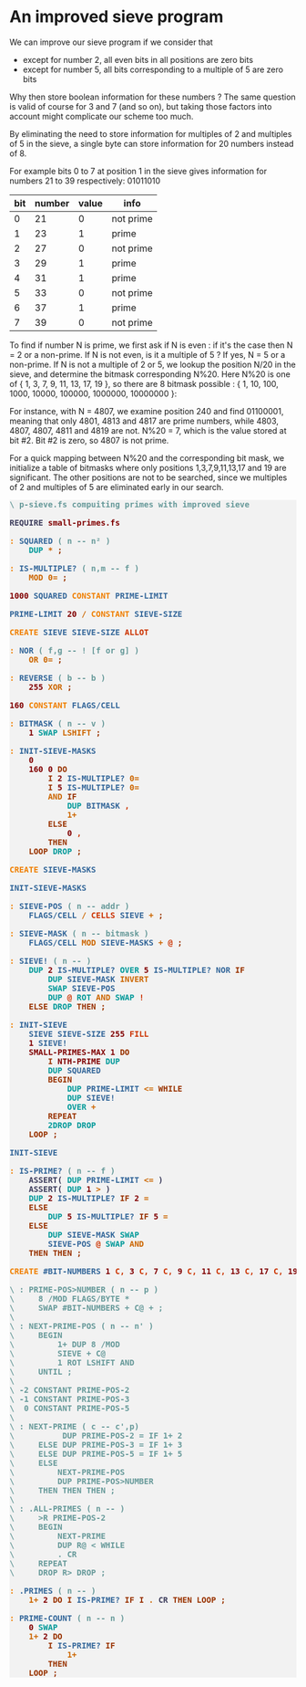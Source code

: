 # An improved sieve program

We can improve our sieve program if we consider that

- except for number 2, all even bits in all positions are zero bits
- except for number 5, all bits corresponding to a multiple of 5 are zero bits

Why then store boolean information for these numbers ? The same question is valid of course for 3 and 7 (and so on), but taking those factors into account might complicate our scheme too much.

By eliminating the need to store information for multiples of 2 and multiples of 5 in the sieve, a single byte can store information for 20 numbers instead of 8.

For example bits 0 to 7 at position 1 in the sieve gives information for numbers 21 to 39 respectively: 01011010

| bit | number | value | info |
| --- | ------ | ----- | ---- |
| 0   | 21     |  0    | not prime |
| 1   | 23     |  1    | prime |
| 2   | 27     |  0    | not prime |
| 3   | 29     |  1    | prime |
| 4   | 31     |  1    | prime |
| 5   | 33     |  0    | not prime |
| 6   | 37     |  1    | prime |
| 7   | 39     |  0    | not prime |


To find if number N is prime, we first ask if N is even : if it's the case then N = 2 or a non-prime.
If N is not even, is it a multiple of 5 ? If yes, N = 5 or a non-prime.
If N is not a multiple of 2 or 5, we lookup the position N/20 in the sieve, and determine the bitmask corresponding N%20. Here N%20 is one of { 1, 3, 7, 9, 11, 13, 17, 19 }, so there are 8 bitmask possible : { 1, 10, 100, 1000, 10000, 100000, 1000000, 10000000 }:

For instance, with N = 4807, we examine position 240 and find 01100001, meaning that only 4801, 4813 and 4817 are prime numbers, while 4803, 4807, 4807, 4811 and 4819 are not. N%20 = 7, which is the value stored at bit #2. Bit #2 is zero, so 4807 is not prime.

For a quick mapping between N%20 and the corresponding bit mask, we initialize a table of bitmasks where only positions 1,3,7,9,11,13,17 and 19 are significant. The other positions are not to be searched, since we multiples of 2 and multiples of 5 are eliminated early in our search.

<pre style="color:#000000;background:#F2F2F2;"><span style="color:#669999; font-weight:bold;">\</span> <span style="color:#669999; font-weight:bold;">p-sieve.fs compuiting primes with improved sieve 
</span>
<span style="color:#3D3D5C; font-weight:bold;">REQUIRE</span> <span style="color:#800000; font-weight:bold;">small-primes.fs</span>

<span style="color:#F07F00; font-weight:bold;">:</span> <span style="color:#336699; font-weight:bold;">SQUARED</span> <span style="color:#669999; font-weight:bold;">(</span> <span style="color:#669999; font-weight:bold;">n -- n² )</span>
    <span style="color:#009999; font-weight:bold;">DUP</span> <span style="color:#CC6600; font-weight:bold;">*</span> <span style="color:#993300; font-weight:bold;">;</span>

<span style="color:#F07F00; font-weight:bold;">:</span> <span style="color:#336699; font-weight:bold;">IS-MULTIPLE?</span> <span style="color:#669999; font-weight:bold;">(</span> <span style="color:#669999; font-weight:bold;">n,m -- f )</span>
    <span style="color:#CC6600; font-weight:bold;">MOD</span> <span style="color:#CC6600; font-weight:bold;">0=</span> <span style="color:#993300; font-weight:bold;">;</span>

<span style="color:#800000; font-weight:bold;">1000</span> <span style="color:#336699; font-weight:bold;">SQUARED</span> <span style="color:#F07F00; font-weight:bold;">CONSTANT</span> <span style="color:#336699; font-weight:bold;">PRIME-LIMIT</span>

<span style="color:#336699; font-weight:bold;">PRIME-LIMIT</span> <span style="color:#800000; font-weight:bold;">20</span> <span style="color:#CC6600; font-weight:bold;">/</span> <span style="color:#F07F00; font-weight:bold;">CONSTANT</span> <span style="color:#336699; font-weight:bold;">SIEVE-SIZE</span>

<span style="color:#F07F00; font-weight:bold;">CREATE</span> <span style="color:#336699; font-weight:bold;">SIEVE</span> <span style="color:#336699; font-weight:bold;">SIEVE-SIZE</span> <span style="color:#CC3300; font-weight:bold;">ALLOT</span>

<span style="color:#F07F00; font-weight:bold;">:</span> <span style="color:#336699; font-weight:bold;">NOR</span> <span style="color:#669999; font-weight:bold;">(</span> <span style="color:#669999; font-weight:bold;">f,g -- ! [f or g] )</span>
    <span style="color:#CC6600; font-weight:bold;">OR</span> <span style="color:#CC6600; font-weight:bold;">0=</span> <span style="color:#993300; font-weight:bold;">;</span>

<span style="color:#F07F00; font-weight:bold;">:</span> <span style="color:#336699; font-weight:bold;">REVERSE</span> <span style="color:#669999; font-weight:bold;">(</span> <span style="color:#669999; font-weight:bold;">b -- b )</span>
    <span style="color:#800000; font-weight:bold;">255</span> <span style="color:#CC6600; font-weight:bold;">XOR</span> <span style="color:#993300; font-weight:bold;">;</span>

<span style="color:#800000; font-weight:bold;">160</span> <span style="color:#F07F00; font-weight:bold;">CONSTANT</span> <span style="color:#336699; font-weight:bold;">FLAGS/CELL</span>

<span style="color:#F07F00; font-weight:bold;">:</span> <span style="color:#336699; font-weight:bold;">BITMASK</span> <span style="color:#669999; font-weight:bold;">(</span> <span style="color:#669999; font-weight:bold;">n -- v )</span>
    <span style="color:#800000; font-weight:bold;">1</span> <span style="color:#009999; font-weight:bold;">SWAP</span> <span style="color:#CC6600; font-weight:bold;">LSHIFT</span> <span style="color:#993300; font-weight:bold;">;</span>

<span style="color:#F07F00; font-weight:bold;">:</span> <span style="color:#336699; font-weight:bold;">INIT-SIEVE-MASKS</span>
    <span style="color:#800000; font-weight:bold;">0</span>
    <span style="color:#800000; font-weight:bold;">160</span> <span style="color:#800000; font-weight:bold;">0</span> <span style="color:#993300; font-weight:bold;">DO</span>
        <span style="color:#993300; font-weight:bold;">I</span> <span style="color:#800000; font-weight:bold;">2</span> <span style="color:#336699; font-weight:bold;">IS-MULTIPLE?</span> <span style="color:#CC6600; font-weight:bold;">0=</span>
        <span style="color:#993300; font-weight:bold;">I</span> <span style="color:#800000; font-weight:bold;">5</span> <span style="color:#336699; font-weight:bold;">IS-MULTIPLE?</span> <span style="color:#CC6600; font-weight:bold;">0=</span> 
        <span style="color:#CC6600; font-weight:bold;">AND</span> <span style="color:#993300; font-weight:bold;">IF</span>
            <span style="color:#009999; font-weight:bold;">DUP</span> <span style="color:#336699; font-weight:bold;">BITMASK</span> <span style="color:#CC3300; font-weight:bold;">,</span>
            <span style="color:#CC6600; font-weight:bold;">1+</span>
        <span style="color:#993300; font-weight:bold;">ELSE</span>
            <span style="color:#800000; font-weight:bold;">0</span> <span style="color:#CC3300; font-weight:bold;">,</span>
        <span style="color:#993300; font-weight:bold;">THEN</span>
    <span style="color:#993300; font-weight:bold;">LOOP</span> <span style="color:#009999; font-weight:bold;">DROP</span> <span style="color:#993300; font-weight:bold;">;</span>

<span style="color:#F07F00; font-weight:bold;">CREATE</span> <span style="color:#336699; font-weight:bold;">SIEVE-MASKS</span>

<span style="color:#336699; font-weight:bold;">INIT-SIEVE-MASKS</span>

<span style="color:#F07F00; font-weight:bold;">:</span> <span style="color:#336699; font-weight:bold;">SIEVE-POS</span> <span style="color:#669999; font-weight:bold;">(</span> <span style="color:#669999; font-weight:bold;">n -- addr )</span>
    <span style="color:#336699; font-weight:bold;">FLAGS/CELL</span> <span style="color:#CC6600; font-weight:bold;">/</span> <span style="color:#CC3300; font-weight:bold;">CELLS</span> <span style="color:#336699; font-weight:bold;">SIEVE</span> <span style="color:#CC6600; font-weight:bold;">+</span> <span style="color:#993300; font-weight:bold;">;</span>

<span style="color:#F07F00; font-weight:bold;">:</span> <span style="color:#336699; font-weight:bold;">SIEVE-MASK</span> <span style="color:#669999; font-weight:bold;">(</span> <span style="color:#669999; font-weight:bold;">n -- bitmask )</span>
    <span style="color:#336699; font-weight:bold;">FLAGS/CELL</span> <span style="color:#CC6600; font-weight:bold;">MOD</span> <span style="color:#336699; font-weight:bold;">SIEVE-MASKS</span> <span style="color:#CC6600; font-weight:bold;">+</span> <span style="color:#CC3300; font-weight:bold;">@</span> <span style="color:#993300; font-weight:bold;">;</span>

<span style="color:#F07F00; font-weight:bold;">:</span> <span style="color:#336699; font-weight:bold;">SIEVE!</span> <span style="color:#669999; font-weight:bold;">(</span> <span style="color:#669999; font-weight:bold;">n -- )</span>
    <span style="color:#009999; font-weight:bold;">DUP</span> <span style="color:#800000; font-weight:bold;">2</span> <span style="color:#336699; font-weight:bold;">IS-MULTIPLE?</span> <span style="color:#009999; font-weight:bold;">OVER</span> <span style="color:#800000; font-weight:bold;">5</span> <span style="color:#336699; font-weight:bold;">IS-MULTIPLE?</span> <span style="color:#336699; font-weight:bold;">NOR</span> <span style="color:#993300; font-weight:bold;">IF</span>
        <span style="color:#009999; font-weight:bold;">DUP</span> <span style="color:#336699; font-weight:bold;">SIEVE-MASK</span> <span style="color:#CC6600; font-weight:bold;">INVERT</span>
        <span style="color:#009999; font-weight:bold;">SWAP</span> <span style="color:#336699; font-weight:bold;">SIEVE-POS</span>
        <span style="color:#009999; font-weight:bold;">DUP</span> <span style="color:#CC3300; font-weight:bold;">@</span> <span style="color:#009999; font-weight:bold;">ROT</span> <span style="color:#CC6600; font-weight:bold;">AND</span> <span style="color:#009999; font-weight:bold;">SWAP</span> <span style="color:#CC3300; font-weight:bold;">!</span>
    <span style="color:#993300; font-weight:bold;">ELSE</span> <span style="color:#009999; font-weight:bold;">DROP</span> <span style="color:#993300; font-weight:bold;">THEN</span> <span style="color:#993300; font-weight:bold;">;</span>

<span style="color:#F07F00; font-weight:bold;">:</span> <span style="color:#336699; font-weight:bold;">INIT-SIEVE</span>
    <span style="color:#336699; font-weight:bold;">SIEVE</span> <span style="color:#336699; font-weight:bold;">SIEVE-SIZE</span> <span style="color:#800000; font-weight:bold;">255</span> <span style="color:#CC3300; font-weight:bold;">FILL</span>
    <span style="color:#800000; font-weight:bold;">1</span> <span style="color:#336699; font-weight:bold;">SIEVE!</span>
    <span style="color:#800000; font-weight:bold;">SMALL-PRIMES-MAX</span> <span style="color:#800000; font-weight:bold;">1</span> <span style="color:#993300; font-weight:bold;">DO</span>
        <span style="color:#993300; font-weight:bold;">I</span> <span style="color:#800000; font-weight:bold;">NTH-PRIME</span> <span style="color:#009999; font-weight:bold;">DUP</span>
        <span style="color:#009999; font-weight:bold;">DUP</span> <span style="color:#336699; font-weight:bold;">SQUARED</span>
        <span style="color:#993300; font-weight:bold;">BEGIN</span>
            <span style="color:#009999; font-weight:bold;">DUP</span> <span style="color:#336699; font-weight:bold;">PRIME-LIMIT</span> <span style="color:#CC6600; font-weight:bold;">&lt;=</span> <span style="color:#993300; font-weight:bold;">WHILE</span>
            <span style="color:#009999; font-weight:bold;">DUP</span> <span style="color:#336699; font-weight:bold;">SIEVE!</span>
            <span style="color:#009999; font-weight:bold;">OVER</span> <span style="color:#CC6600; font-weight:bold;">+</span>
        <span style="color:#993300; font-weight:bold;">REPEAT</span>
        <span style="color:#009999; font-weight:bold;">2DROP</span> <span style="color:#009999; font-weight:bold;">DROP</span>
    <span style="color:#993300; font-weight:bold;">LOOP</span> <span style="color:#993300; font-weight:bold;">;</span>

<span style="color:#336699; font-weight:bold;">INIT-SIEVE</span>

<span style="color:#F07F00; font-weight:bold;">:</span> <span style="color:#336699; font-weight:bold;">IS-PRIME?</span> <span style="color:#669999; font-weight:bold;">(</span> <span style="color:#669999; font-weight:bold;">n -- f )</span>
    <span style="color:#3D3D5C; font-weight:bold;">ASSERT(</span> <span style="color:#009999; font-weight:bold;">DUP</span> <span style="color:#336699; font-weight:bold;">PRIME-LIMIT</span> <span style="color:#CC6600; font-weight:bold;">&lt;=</span> <span style="color:#3D3D5C; font-weight:bold;">)</span>
    <span style="color:#3D3D5C; font-weight:bold;">ASSERT(</span> <span style="color:#009999; font-weight:bold;">DUP</span> <span style="color:#800000; font-weight:bold;">1</span> <span style="color:#CC6600; font-weight:bold;">&gt;</span> <span style="color:#3D3D5C; font-weight:bold;">)</span>
    <span style="color:#009999; font-weight:bold;">DUP</span> <span style="color:#800000; font-weight:bold;">2</span> <span style="color:#336699; font-weight:bold;">IS-MULTIPLE?</span> <span style="color:#993300; font-weight:bold;">IF</span> <span style="color:#800000; font-weight:bold;">2</span> <span style="color:#CC6600; font-weight:bold;">=</span>
    <span style="color:#993300; font-weight:bold;">ELSE</span>
        <span style="color:#009999; font-weight:bold;">DUP</span> <span style="color:#800000; font-weight:bold;">5</span> <span style="color:#336699; font-weight:bold;">IS-MULTIPLE?</span> <span style="color:#993300; font-weight:bold;">IF</span> <span style="color:#800000; font-weight:bold;">5</span> <span style="color:#CC6600; font-weight:bold;">=</span>
    <span style="color:#993300; font-weight:bold;">ELSE</span>
        <span style="color:#009999; font-weight:bold;">DUP</span> <span style="color:#336699; font-weight:bold;">SIEVE-MASK</span> <span style="color:#009999; font-weight:bold;">SWAP</span>
        <span style="color:#336699; font-weight:bold;">SIEVE-POS</span> <span style="color:#CC3300; font-weight:bold;">@</span> <span style="color:#009999; font-weight:bold;">SWAP</span> <span style="color:#CC6600; font-weight:bold;">AND</span>
    <span style="color:#993300; font-weight:bold;">THEN</span> <span style="color:#993300; font-weight:bold;">THEN</span> <span style="color:#993300; font-weight:bold;">;</span>

<span style="color:#F07F00; font-weight:bold;">CREATE</span> <span style="color:#336699; font-weight:bold;">#BIT-NUMBERS</span> <span style="color:#800000; font-weight:bold;">1</span> <span style="color:#CC3300; font-weight:bold;">C,</span> <span style="color:#800000; font-weight:bold;">3</span> <span style="color:#CC3300; font-weight:bold;">C,</span> <span style="color:#800000; font-weight:bold;">7</span> <span style="color:#CC3300; font-weight:bold;">C,</span> <span style="color:#800000; font-weight:bold;">9</span> <span style="color:#CC3300; font-weight:bold;">C,</span> <span style="color:#800000; font-weight:bold;">11</span> <span style="color:#CC3300; font-weight:bold;">C,</span> <span style="color:#800000; font-weight:bold;">13</span> <span style="color:#CC3300; font-weight:bold;">C,</span> <span style="color:#800000; font-weight:bold;">17</span> <span style="color:#CC3300; font-weight:bold;">C,</span> <span style="color:#800000; font-weight:bold;">19</span> <span style="color:#CC3300; font-weight:bold;">C,</span>

<span style="color:#669999; font-weight:bold;">\</span> <span style="color:#669999; font-weight:bold;">: PRIME-POS&gt;NUMBER ( n -- p )
</span><span style="color:#669999; font-weight:bold;">\</span> <span style="color:#669999; font-weight:bold;">    8 /MOD FLAGS/BYTE *
</span><span style="color:#669999; font-weight:bold;">\</span> <span style="color:#669999; font-weight:bold;">    SWAP #BIT-NUMBERS + C@ + ;
</span><span style="color:#669999; font-weight:bold;">\</span> <span style="color:#669999; font-weight:bold;">
</span><span style="color:#669999; font-weight:bold;">\</span> <span style="color:#669999; font-weight:bold;">: NEXT-PRIME-POS ( n -- n' )
</span><span style="color:#669999; font-weight:bold;">\</span> <span style="color:#669999; font-weight:bold;">    BEGIN
</span><span style="color:#669999; font-weight:bold;">\</span> <span style="color:#669999; font-weight:bold;">        1+ DUP 8 /MOD
</span><span style="color:#669999; font-weight:bold;">\</span> <span style="color:#669999; font-weight:bold;">        SIEVE + C@
</span><span style="color:#669999; font-weight:bold;">\</span> <span style="color:#669999; font-weight:bold;">        1 ROT LSHIFT AND
</span><span style="color:#669999; font-weight:bold;">\</span> <span style="color:#669999; font-weight:bold;">    UNTIL ;
</span><span style="color:#669999; font-weight:bold;">\</span> <span style="color:#669999; font-weight:bold;">
</span><span style="color:#669999; font-weight:bold;">\</span> <span style="color:#669999; font-weight:bold;">-2 CONSTANT PRIME-POS-2
</span><span style="color:#669999; font-weight:bold;">\</span> <span style="color:#669999; font-weight:bold;">-1 CONSTANT PRIME-POS-3
</span><span style="color:#669999; font-weight:bold;">\</span> <span style="color:#669999; font-weight:bold;"> 0 CONSTANT PRIME-POS-5
</span><span style="color:#669999; font-weight:bold;">\</span> <span style="color:#669999; font-weight:bold;">
</span><span style="color:#669999; font-weight:bold;">\</span> <span style="color:#669999; font-weight:bold;">: NEXT-PRIME ( c -- c',p)
</span><span style="color:#669999; font-weight:bold;">\</span> <span style="color:#669999; font-weight:bold;">         DUP PRIME-POS-2 = IF 1+ 2
</span><span style="color:#669999; font-weight:bold;">\</span> <span style="color:#669999; font-weight:bold;">    ELSE DUP PRIME-POS-3 = IF 1+ 3
</span><span style="color:#669999; font-weight:bold;">\</span> <span style="color:#669999; font-weight:bold;">    ELSE DUP PRIME-POS-5 = IF 1+ 5
</span><span style="color:#669999; font-weight:bold;">\</span> <span style="color:#669999; font-weight:bold;">    ELSE
</span><span style="color:#669999; font-weight:bold;">\</span> <span style="color:#669999; font-weight:bold;">        NEXT-PRIME-POS
</span><span style="color:#669999; font-weight:bold;">\</span> <span style="color:#669999; font-weight:bold;">        DUP PRIME-POS&gt;NUMBER
</span><span style="color:#669999; font-weight:bold;">\</span> <span style="color:#669999; font-weight:bold;">    THEN THEN THEN ;
</span><span style="color:#669999; font-weight:bold;">\</span> <span style="color:#669999; font-weight:bold;">
</span><span style="color:#669999; font-weight:bold;">\</span> <span style="color:#669999; font-weight:bold;">: .ALL-PRIMES ( n -- )
</span><span style="color:#669999; font-weight:bold;">\</span> <span style="color:#669999; font-weight:bold;">    &gt;R PRIME-POS-2
</span><span style="color:#669999; font-weight:bold;">\</span> <span style="color:#669999; font-weight:bold;">    BEGIN
</span><span style="color:#669999; font-weight:bold;">\</span> <span style="color:#669999; font-weight:bold;">        NEXT-PRIME
</span><span style="color:#669999; font-weight:bold;">\</span> <span style="color:#669999; font-weight:bold;">        DUP R@ &lt; WHILE
</span><span style="color:#669999; font-weight:bold;">\</span> <span style="color:#669999; font-weight:bold;">        . CR
</span><span style="color:#669999; font-weight:bold;">\</span> <span style="color:#669999; font-weight:bold;">    REPEAT
</span><span style="color:#669999; font-weight:bold;">\</span> <span style="color:#669999; font-weight:bold;">    DROP R&gt; DROP ;
</span>
<span style="color:#F07F00; font-weight:bold;">:</span> <span style="color:#336699; font-weight:bold;">.PRIMES</span> <span style="color:#669999; font-weight:bold;">(</span> <span style="color:#669999; font-weight:bold;">n -- )</span>
    <span style="color:#CC6600; font-weight:bold;">1+</span> <span style="color:#800000; font-weight:bold;">2</span> <span style="color:#993300; font-weight:bold;">DO</span> <span style="color:#993300; font-weight:bold;">I</span> <span style="color:#336699; font-weight:bold;">IS-PRIME?</span> <span style="color:#993300; font-weight:bold;">IF</span> <span style="color:#993300; font-weight:bold;">I</span> <span style="color:#CC6600; font-weight:bold;">.</span> <span style="color:#3D3D5C; font-weight:bold;">CR</span> <span style="color:#993300; font-weight:bold;">THEN</span> <span style="color:#993300; font-weight:bold;">LOOP</span> <span style="color:#993300; font-weight:bold;">;</span>

<span style="color:#F07F00; font-weight:bold;">:</span> <span style="color:#336699; font-weight:bold;">PRIME-COUNT</span> <span style="color:#669999; font-weight:bold;">(</span> <span style="color:#669999; font-weight:bold;">n -- n )</span>
    <span style="color:#800000; font-weight:bold;">0</span> <span style="color:#009999; font-weight:bold;">SWAP</span>
    <span style="color:#CC6600; font-weight:bold;">1+</span> <span style="color:#800000; font-weight:bold;">2</span> <span style="color:#993300; font-weight:bold;">DO</span>
        <span style="color:#993300; font-weight:bold;">I</span> <span style="color:#336699; font-weight:bold;">IS-PRIME?</span> <span style="color:#993300; font-weight:bold;">IF</span>
            <span style="color:#CC6600; font-weight:bold;">1+</span>
        <span style="color:#993300; font-weight:bold;">THEN</span>
    <span style="color:#993300; font-weight:bold;">LOOP</span> <span style="color:#993300; font-weight:bold;">;</span>
</pre>
